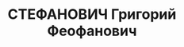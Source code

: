 ---
title: СТЕФАНОВИЧ Григорий Феофанович
description: 'Род. в 1889, Полтавская губ., Гадячский уезд, с. Венеславовка, русский,
  обр.: высшее, б/п. Проживал: Москва, ул. Обуха, д. 7, кв. 37. Руководитель группы
  материального учета в Цекомбанке.

  Арестован 16.08.1937. Обв. в участии в антисоветской террористической организации.
  Приговор: ВК ВС СССР, 08.10.1937 – ВМН. Расстрелян 08.10.1937, г.Москва.

  Реабилитирован ВК ВС СССР 19.12.1956'
---